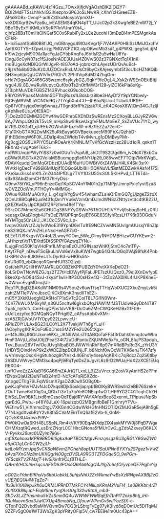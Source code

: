 gAAAAABd_qKAWU4z14Gzu_7OwxXjfjdVgAOshBIK2IOi2Y7-BOI2MdFTSsLhhkNiG2Ihiezpnx6P63oSLNwKR_cXmYxHSreeEZB-APa8rDBx-CvnqP-ad6Z30kuMosybVpmXU-veXDSXqrB2wFza6u_ivEASEMS4qKN4pTT_UUc02p3k3XwgfeBEZmW72j_Y9BeTByExYItKMLxVSeRPRnVUnnY0t4_-cjhfz26BsTCmHtClNGsf5C0xSRubiFy2xLCe2ucohH3mDzBi4mPESMgnkAsCFkR-kHici5uahfSblB0B8fiJQ_mGBtnygo49IOaKVgr1jF7iV4A9P0H8iSzUMiJGxchVAyt6XOTY5HfZpwLiizgjPMQVCFZ1CLolpOKwcMb3sdf_g4PWXLlgeg5vLdjMkf9w2cjeyM909ila1lacYgJaGYbbKnqFaJ6btIsR2u5wHaU8Ya-l3ngJ6cOyN07sc1fSJosNrAOE3UUai4Z0VwS02z37GNXctTq1X1nK-moBUgeXdNDlQGrWIJgvR-t8G7oAd-jqbrqkzhLAyezUDrQvAuBcl-zRjzVNxIib90BuKz0JUZOCnxRixLMJsCt6byCxKAjesymbt5f3oUbcHZNKQibSH3mp6jbQgUCWlV5d7ROh7L2PhtfVip8dM24ZhgGm-oHo7rDgyAGC465G8Swzmc6sykjybGZJ9qkY9feOgL4_Xsk2rW9EnOEkiBItjiwgu4J9_8EJvwRuWupvcQuf0x0Ts2hOtfMW3r128-yiZC16kPia8xKg-21BiphMuVDbFGBSZ143RVhuckG9uobOO8-kRiYO9VPpas4MoMmSDFTtcjRuzs1LBdsbrz8lbe3HAyDf2Y9pYCNbwly-9jCFgM9VMLaYCNOc9Qz7TiYgbXubCU--IhBbxNjUcoLTUadUUK9F-Cp81V0Fsyjqx0mIg6wnazJT0gnd8rfPh2jzak7lX_eK4DXosX8WjQm34CJ1zljIgKpMke6Us_v0fE9AD-7jlOo2zDDEMMZGDYwf4wGDPnroEXDhDz5wREnsMz2CXoyBLLGJyRZV6w8Ay7WhpUQG2kT5vL9_mHpShw9IRswUxgfvFMUMoEeZ_SxZoVUc71YD_wykl7RSJ2Kt1pD_qUFEb2OWoAdFfpzl5W-m8Z9EZZu72ecC-S1a10KbGTX8QZwMK25uRkBuya6GVBpekueecM90FbXJQzhbD-jFthEBdmqW6F0K_GDa1p4bsZWldtsT4vtMvn_g1pDMBvyPMr-Kg0cgj2OS5UXPlYC5LmROeArKrKMNLiMTvKfGcWzzHzc28Ud1olR_qnkn1TREXnQ-nvgAb91T6k2-noRWtUvqbPWyIYiSS7z0wlGUuTn7spAi8_ahDtT9S2t3gd6m_ivOIoX7BxbGuqGWa9U5GTxA2OVolaMSBucmgpg5e6NYUp29_065wwEF7TOtp7MrKWgS_6DAVKqudpjQmMqGfDbztDUAd8f6uHUOWBtV6rZ4WjlJH4LK4Ski3srX-WVtkHgDecFV896l6MlUpjf10QGoGUbl8IH0QXNuVLfBstMEDZwkKAsN417SIPXeSau3iss4mKfLZnZG44IPfDLg7TVY1D2U5GcSOLSKIHPvd_LTT6Tda-sBx93Abd2omCH1M37hHyDss-G9nw78tYiQ_yP96nEnzeGqt1KpSCV4nYfM01h2p71MPjsUmnpPxle1yvtSza8wCVZZOoWmJ1THOyYv4MMGo-XWuu4GllaMuAOrXy_L_g4xgIVYg5w454whamZLaIeQrEmGQ7gUjzgeZ2zxXQOnUt8BCqiHQux9431qQmIYVu6sVzmQmDJmdWN8zZNttyzvtdc4tKB22U_gXEZKwDyLlpCKjbDfZRFzfnm48e1TYq-9SrzOC7MmcKEa6GHUGg38NFYyGSWn76T5OUH1jVYYvIj9sbog9eHLz0RUxeqsgxQAsB1pgb4JFsDeE7MQPRqnSejlBF6GE63SfyhRcsLH7K6t03OGduNMYMTgq5CnLkU_JKLCcC5V9c_Lp-tvcpv0GaWLfZJq1v0WoE319YpnD6vITu1fE9NCZVwMN5UvIgmUUsxjY8nZlpneS2l9QXJmVnZHLnNscHeAGF7cO-BLEd17U9KxgvtVGr4oL2LwoyYOOm_5Wc_Oimy1NHDMBHtzwGUYKEwn2-_AHhzrztVsTVEKtdSDtSSPI7fGAzwqZYNu-ILujgiFmS50K1qVHdPm1LMhpIeEzOUIfG1NsazWriKfjStnC4o7mTFy-hAyt7FqP_nDweTSoEkuLhiVxl6eVx8uKW47wgbS4Q4IJOGq0VAj99fsK4PnbU-SPhh2n-8JK9EeUITcDyrB3-wHKRx5N-8nURd03_vbGkcqoRQymHUR3O2lzdj-OefJshPUQHlHfW7JAfRLQCOBZkKPPUBZdY0fvtXXKeDdO21-lIoLSrDwTNqW8ZGJqz2TZ7tHclDWyfPjFaLJPE7szUUQxz0_79eI9XnEwfypE8keoXp-NO8d4SvJ-zkyaY1wliHItP3O0sH2v4Q--3tZo2AX0IKL4rUKP8KneE-w0WnxoEvgMDmcjUl-RopTPLBgDZBAKdW1NM09s4V5ou2v6uwTfsqTTHqWolXUC2XkuZmyLvk5izahtZMTlePWroJbscOjKCk9XmK3nydIlThEZi-mC5Y3XkKUedgM2A6HoTP1sSvTc2ColT8L7Gl1N0Wnr-40h77kWUXM6kyW_s3GU5ncltwl6gkxbQfqJ1AW1MifJSTUdiwsGyDbNiT972pa5_hy0cfuICmFbigQPps1dvVR8FDcOu6ZMeCWQKeHZBxGfF09-dUcILezyfxcBGMQpNQyTPrtgi9Z_cAFssAbb0vXMr-ssA5ZRjGjVoUV1YOpy922LpwvjcU-APiuZ0lYULAx6G23ILC0YL2X7TvakjWTh6gYLuH-IACoyhyg1KhROoFolEdDhssGM2YFe2U265tXgx-aHf4hJ8kjJRiOiUkxneWXz_JKN9WoLsTIttABQoTaFF5f3rDahk0nnqdcwWImHmF3AVjU_z8sU0tjZFeaE34t72uDdFpntuZXjUMWe5xFx_oGN_8IujPS3pdph_TxvLBuuv26VTwfOeJUvgMbaBO5JWWYinRhF8p97mXfldBPsRq3K_zYrU3YHrlDY5jOInd4wP9kZxWDE2ibpDClUNjJF_b8Nchf0wOxWl7KX6enJTK47sfywVn1nvqcOscKHg9tuhozg9t7tVskL46Ehs1y4sepAqKBKic7sjRdczZq2S6tlby2hSDUViWvyCMM3sq4pqPj9iRqTydDxZbJgvrL6z9rD2WUajHdX2zXCE1EUqREXO4-unffOwoZzZAXaBT6GA66mZAJrtQTLxoLI_9ZZuVncuqt2osVXyAmHS2ePFmfENpxQIaU2I3uNFisD24mD-Nc7cAFsRi5XZdc-XnpgqCTIIg79LFqW9smX7gaDZdCwX5OBgOb-pwKJqPnhVH7JvNJcD7kqsBDjkSoskljaprpb1BOIKyBWRSwlln2eBB76SzekVZOuTTwne6cD0gDu_QGlxTi3vTp7ipYe8ONEcp1wOTjHP9YG2CQ1TcqhChZHEihSzLDw9BK1Ltxd8mCzsoQqTEajdRYVAYXAfexBee82xennt_TPipuvJNpSbgarEdG_PwbJ-s41IY8JLeX-16pulzqbO2MBgnifbBeF1GmhryYFVu-WEfirw51_VIXmmcDtgU7XKGn4CGdwWkHGfnHN2OTiQrZMJGaR5ejA9h5gEV7NLxgdXvsbRzY2vh8fa5CVaMEirrTnQSafE2Vb-h_GnM-QOz5K3U4xtwkPi9V-PW0kQwOa6KH48LS5pN_Rm4kVKY90EqANXdpZlX4askMYW0j8PqB7WgaCHMXzqtRQwed_usEroZNqrL0C1HlrcGNona5fMUrCw2_gZdtAZxveyD6KLXV-_Pyvkx26urc0UZyim7jKei-mfiSXaImox1KPR9BRD9ISgkxAaPTBOCMgIvFmzqnsgz6U3gRGLY9GwZW0cSpCDgLCn0CW2yjU-kejLoMYzmJpqSvCKSbN6vm2POheh8opUUT1SaUPNn8YXYu2S7gez1vVwZbAvaPXnGNz8mUKKQgrN0QgcDVSLA9RG3TZFDGqeSO_9ePGm-YFScdkTV2FMzjT-HvSlKk4tVCLf8THLE-QBHnVHCrJnHsqcnAFSDS3POseQ6AbMogQ4JYg7o6efOryvpeQE7HgheYg-oG02icIYdmBlKhsVy6kbUobkkL5uhjsNhU2ZxWkmeYwBsXzIRNgvAX9Bj2zOvUE7jEQ1A4WTqZo7-1Ix3uVXK8vpJkh6uQKMLlPRhDTMkFCY4NlILpKRnM2VuFl4_Ls0BKKbn4rZlXuIGX88lkjupI-ElqM6miYyqfAeG0g332w6tpS_mb3-ShDv3LJZ1rnsmhu5VZsSmn0Q4UWWWFWMSqEfhTtnPlT2nkp8htj_iHl-1QuNxovnSqx3JwlCXUg4BmobNg_DfouwWPmGv5wIYozSfX_-c-CTonFQ2Dvbd9aMhVQvmBw7CQ3rLSbtgFyEg97yK3ivd6qDOmUc5DITqMJ9ZZFv5gC0s1WT3WhZgK3pYRityOFip5V_cw7EE9e1m0Uc43pA==
